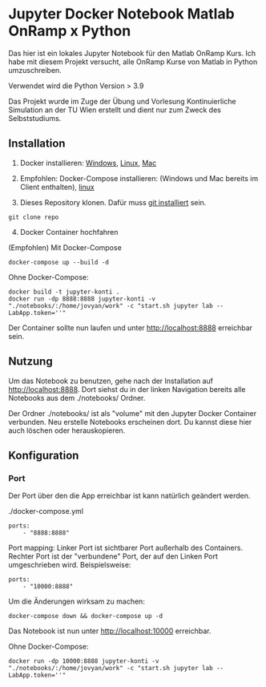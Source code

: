 # Jupyter Docker Notebook Matlab OnRamp x Python

Das hier ist ein lokales Jupyter Notebook für den Matlab OnRamp Kurs.
Ich habe mit diesem Projekt versucht, alle OnRamp Kurse von Matlab in Python umzuschreiben.

Verwendet wird die Python Version > 3.9

Das Projekt wurde im Zuge der Übung und Vorlesung Kontinuierliche Simulation an der TU Wien erstellt und dient nur zum Zweck des Selbststudiums.

## Installation

1. Docker installieren: [Windows](https://docs.docker.com/docker-for-windows/install/), [Linux](https://docs.docker.com/engine/install/), [Mac](https://docs.docker.com/docker-for-mac/install/)

2. Empfohlen: Docker-Compose installieren: (Windows und Mac bereits im Client enthalten), [linux](https://docs.docker.com/compose/install/)

3. Dieses Repository klonen. Dafür muss [git installiert](https://git-scm.com/book/de/v2/Erste-Schritte-Git-installieren) sein.

```console
git clone repo
```

4. Docker Container hochfahren

(Empfohlen) Mit Docker-Compose

```console
docker-compose up --build -d
```

Ohne Docker-Compose:

```console
docker build -t jupyter-konti .
docker run -dp 8888:8888 jupyter-konti -v "./notebooks/:/home/jovyan/work" -c "start.sh jupyter lab --LabApp.token=''"
```

Der Container sollte nun laufen und unter <http://localhost:8888> erreichbar sein.

## Nutzung

Um das Notebook zu benutzen, gehe nach der Installation auf <http://localhost:8888>. Dort siehst du in der linken Navigation bereits alle Notebooks aus dem ./notebooks/ Ordner.

Der Ordner ./notebooks/ ist als "volume" mit den Jupyter Docker Container verbunden. Neu erstelle Notebooks erscheinen dort. Du kannst diese hier auch löschen oder herauskopieren.

## Konfiguration

### Port

Der Port über den die App erreichbar ist kann natürlich geändert werden.

./docker-compose.yml

```docker-compose
ports:
    - "8888:8888"
```

Port mapping: Linker Port ist sichtbarer Port außerhalb des Containers. Rechter Port ist der "verbundene" Port, der auf den Linken Port umgeschrieben wird.
Beispielsweise:

```docker-compose
ports:
    - "10000:8888"
```

Um die Änderungen wirksam zu machen:

```console
docker-compose down && docker-compose up -d
```

Das Notebook ist nun unter <http://localhost:10000> erreichbar.

Ohne Docker-Compose:

```console
docker run -dp 10000:8888 jupyter-konti -v "./notebooks/:/home/jovyan/work" -c "start.sh jupyter lab --LabApp.token=''"
```
